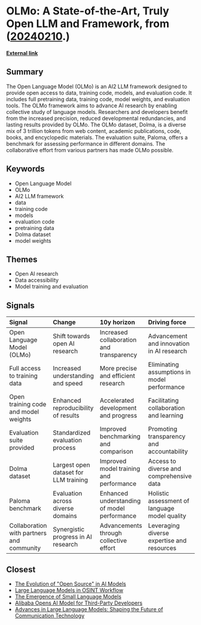 # __OLMo: A State-of-the-Art, Truly Open LLM and Framework__, from ([20240210](https://kghosh.substack.com/p/20240210).)

__[External link](https://allenai.org/olmo?blaid=5598793)__



## Summary

The Open Language Model (OLMo) is an AI2 LLM framework designed to provide open access to data, training code, models, and evaluation code. It includes full pretraining data, training code, model weights, and evaluation tools. The OLMo framework aims to advance AI research by enabling collective study of language models. Researchers and developers benefit from the increased precision, reduced developmental redundancies, and lasting results provided by OLMo. The OLMo dataset, Dolma, is a diverse mix of 3 trillion tokens from web content, academic publications, code, books, and encyclopedic materials. The evaluation suite, Paloma, offers a benchmark for assessing performance in different domains. The collaborative effort from various partners has made OLMo possible.

## Keywords

* Open Language Model
* OLMo
* AI2 LLM framework
* data
* training code
* models
* evaluation code
* pretraining data
* Dolma dataset
* model weights

## Themes

* Open AI research
* Data accessibility
* Model training and evaluation

## Signals

| Signal                                    | Change                                | 10y horizon                                 | Driving force                                 |
|:------------------------------------------|:--------------------------------------|:--------------------------------------------|:----------------------------------------------|
| Open Language Model (OLMo)                | Shift towards open AI research        | Increased collaboration and transparency    | Advancement and innovation in AI research     |
| Full access to training data              | Increased understanding and speed     | More precise and efficient research         | Eliminating assumptions in model performance  |
| Open training code and model weights      | Enhanced reproducibility of results   | Accelerated development and progress        | Facilitating collaboration and learning       |
| Evaluation suite provided                 | Standardized evaluation process       | Improved benchmarking and comparison        | Promoting transparency and accountability     |
| Dolma dataset                             | Largest open dataset for LLM training | Improved model training and performance     | Access to diverse and comprehensive data      |
| Paloma benchmark                          | Evaluation across diverse domains     | Enhanced understanding of model performance | Holistic assessment of language model quality |
| Collaboration with partners and community | Synergistic progress in AI research   | Advancements through collective effort      | Leveraging diverse expertise and resources    |

## Closest

* [The Evolution of "Open Source" in AI Models](ab65e19023994f8f7774408b7a7cc920)
* [Large Language Models in OSINT Workflow](5cf4407dc6fa3889e047c658e27c4ccf)
* [The Emergence of Small Language Models](15fc0056b0626400c8c4a874249e7f27)
* [Alibaba Opens AI Model for Third-Party Developers](705bb257b4c899939cc0c550f0b9d2fa)
* [Advances in Large Language Models: Shaping the Future of Communication Technology](c41a64e50d0280a765ebdac4f8094446)